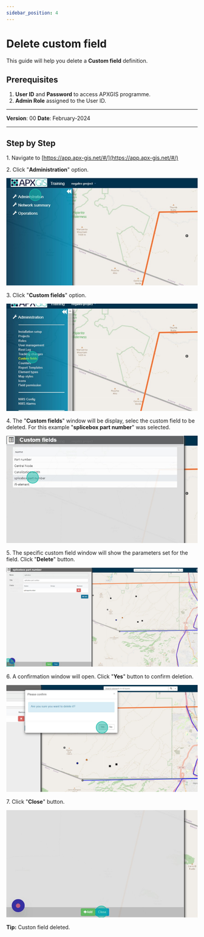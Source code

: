 ```yaml
---
sidebar_position: 4
---
```


# Delete custom field

This guide will help you delete a **Custom field** definition.

## **Prerequisites**
1.	**User ID** and **Password** to access APXGIS programme.
2.	**Admin Role** assigned to the User ID.

------------

**Version**: 00
**Date**: February-2024

------------
## **Step by Step**

1\. Navigate to [https://app.apx-gis.net/#/](https://app.apx-gis.net/#/)


2\. Click "**Administration**" option.

![](static/img/downloads/04-delete-custon-field_1.jpeg)


3\. Click "**Custom fields**" option.

![](static/img/downloads/04-delete-custon-field_2.jpeg)


4\. The "**Custom fields**" window will be display, selec the custom field to be deleted. For this example "**splicebox part number**" was selected.

![](static/img/downloads/04-delete-custon-field_3.jpeg)


5\. The specific custom field window will show the parameters set for the field. Click "**Delete**" button.

![](static/img/downloads/04-delete-custon-field_4.jpeg)


6\. A confirmation window will open. Click "**Yes**" button to confirm deletion.

![](static/img/downloads/04-delete-custon-field_5.jpeg)


7\. Click "**Close**" button.

![](static/img/downloads/04-delete-custon-field_6.jpeg)


**Tip:** Custon field deleted.

